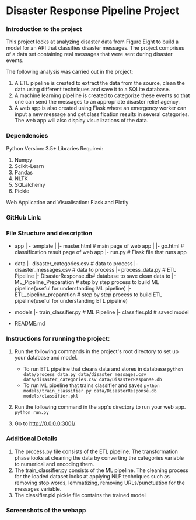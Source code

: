 # Disaster Response Pipeline Project

### Introduction to the project

This project looks at analyzing disaster data from Figure Eight to build a model for an API that classifies disaster messages.
The project comprises of a data set containing real messages that were sent during disaster events. 

The following analysis was carried out in the project:
1) A ETL pipeline is created to extract the data from the source, clean the data using different techniques and save it to a SQLite database.
2) A machine learning pipeline is created to categorize these events so that one can send the messages to an appropriate disaster relief agency.
3) A web app is also created using Flask where an emergency worker can input a new message and get classification results in several categories. The web app will also display visualizations of the data. 

### Dependencies

Python Version: 3.5+
Libraries Required:
1) Numpy
2) Scikit-Learn
3) Pandas 
4) NLTK
5) SQLalchemy
6) Pickle

Web Application and Visualisation: Flask and Plotly

### GitHub Link:


### File Structure and description
- app
| - template
| |- master.html  # main page of web app
| |- go.html  # classification result page of web app
|- run.py  # Flask file that runs app

- data
|- disaster_categories.csv  # data to process 
|- disaster_messages.csv  # data to process
|- process_data.py # ETL Pipeline
|- DisasterResponse.db# database to save clean data to
|- ML_Pipeline_Preparation # step by step process to build ML pipeline(useful for understanding ML pipeline)
|- ETL_pipeline_preparation # step by step process to build ETL pipeline(useful for understanding ETL pipeline)

- models
|- train_classifier.py # ML Pipeline
|- classifier.pkl  # saved model 

- README.md


### Instructions for running the project:
1. Run the following commands in the project's root directory to set up your database and model.

    - To run ETL pipeline that cleans data and stores in database
        `python data/process_data.py data/disaster_messages.csv data/disaster_categories.csv data/DisasterResponse.db`
    - To run ML pipeline that trains classifier and saves
        `python models/train_classifier.py data/DisasterResponse.db models/classifier.pkl`

2. Run the following command in the app's directory to run your web app.
    `python run.py`

3. Go to http://0.0.0.0:3001/


### Additional Details

1) The process.py file consists of the ETL pipeline. The transformation phase looks at cleaning the data by converting the categories variable to numerical and encoding them.
2) The train_classifier.py consists of the ML pipeline. The cleaning process for the loaded dataset looks at applying NLP techniques such as removing stop words, lemmatizing, removing URLs/punctuation for the messages variable.
3) The classifier.pkl pickle file contains the trained model

### Screenshots of the webapp

